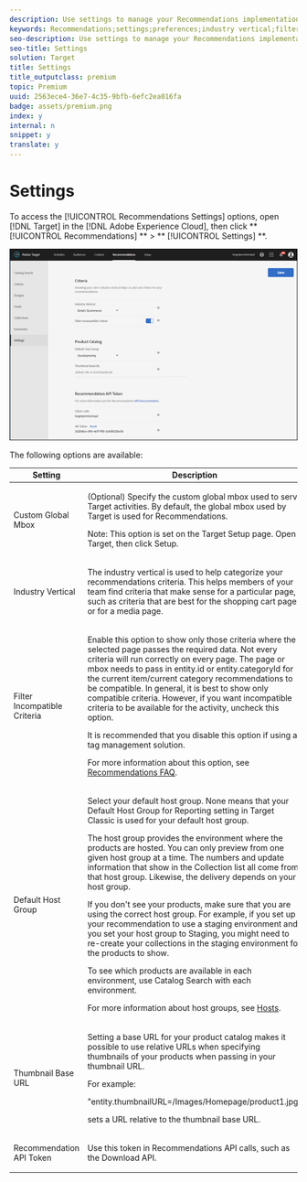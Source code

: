 ```yaml
---
description: Use settings to manage your Recommendations implementation.
keywords: Recommendations;settings;preferences;industry vertical;filter incompatible criteria;default host group;thumb base url;recommendation api token
seo-description: Use settings to manage your Recommendations implementation.
seo-title: Settings
solution: Target
title: Settings
title_outputclass: premium
topic: Premium
uuid: 2563ece4-36e7-4c35-9bfb-6efc2ea016fa
badge: assets/premium.png
index: y
internal: n
snippet: y
translate: y
---
```


# Settings

To access the [!UICONTROL  Recommendations Settings] options, open [!DNL  Target] in the [!DNL  Adobe Experience Cloud], then click ** [!UICONTROL  Recommendations] ** > ** [!UICONTROL  Settings] **. 

![](../../assets/recs_settings.png) 

The following options are available: 



<table id="table_64B65F53C8904026BD4031E749AA3625"> 
 <thead> 
  <tr> 
   <th colname="col1" class="entry"> Setting </th> 
   <th colname="col2" class="entry"> Description </th> 
  </tr> 
 </thead>
 <tbody> 
  <tr> 
   <td colname="col1"> <p>Custom Global Mbox </p> </td> 
   <td colname="col2"> <p>(Optional) Specify the custom global mbox used to serve <span class="keyword"> Target</span> activities. By default, the global mbox used by <span class="keyword"> Target</span> is used for <span class="keyword"> Recommendations</span>. </p> <p> <p>Note: This option is set on the <span class="wintitle"> Target Setup</span> page. Open <span class="keyword"> Target</span>, then click <span class="uicontrol"> Setup</span>. </p> </p> </td> 
  </tr> 
  <tr> 
   <td colname="col1"> <p>Industry Vertical </p> </td> 
   <td colname="col2"> <p>The industry vertical is used to help categorize your recommendations criteria. This helps members of your team find criteria that make sense for a particular page, such as criteria that are best for the shopping cart page or for a media page. </p> </td> 
  </tr> 
  <tr> 
   <td colname="col1"> <p>Filter Incompatible Criteria </p> </td> 
   <td colname="col2"> <p>Enable this option to show only those criteria where the selected page passes the required data. Not every criteria will run correctly on every page. The page or mbox needs to pass in<span class="codeph"> entity.id</span> or<span class="codeph"> entity.categoryId</span> for the current item/current category recommendations to be compatible. In general, it is best to show only compatible criteria. However, if you want incompatible criteria to be available for the activity, uncheck this option. </p> <p> It is recommended that you disable this option if using a tag management solution. </p> <p>For more information about this option, see <a href="../c_recommendations/c_recommendations-faq.md#concept_EF272DE4AC6C47B19026BFBE816F5DB8" format="dita" scope="local"> Recommendations FAQ</a>. </p> </td> 
  </tr> 
  <tr> 
   <td colname="col1"> <p>Default Host Group </p> </td> 
   <td colname="col2"> <p>Select your default host group. None means that your<span class="wintitle"> Default Host Group for Reporting</span> setting in <span class="keyword"> Target Classic</span> is used for your default host group. </p> <p>The host group provides the environment where the products are hosted. You can only preview from one given host group at a time. The numbers and update information that show in the Collection list all come from that host group. Likewise, the delivery depends on your host group. </p> <p>If you don't see your products, make sure that you are using the correct host group. For example, if you set up your recommendation to use a staging environment and you set your host group to Staging, you might need to re-create your collections in the staging environment for the products to show. </p> <p>To see which products are available in each environment, use Catalog Search with each environment. </p> <p>For more information about host groups, see <a href="../c_seting_up_target/c_hosts.md#concept_516BB01EBFBD4449AB03940D31AEB66E" format="dita" scope="local"> Hosts</a>. </p> </td> 
  </tr> 
  <tr> 
   <td colname="col1"> <p>Thumbnail Base URL </p> </td> 
   <td colname="col2"> <p>Setting a base URL for your product catalog makes it possible to use relative URLs when specifying thumbnails of your products when passing in your thumbnail URL. </p> <p>For example: </p> <p> <span class="codeph"> "entity.thumbnailURL=/Images/Homepage/product1.jpg"</span> </p> <p>sets a URL relative to the thumbnail base URL. </p> </td> 
  </tr> 
  <tr> 
   <td colname="col1"> <p>Recommendation API Token </p> </td> 
   <td colname="col2"> <p>Use this token in Recommendations API calls, such as the Download API. </p> </td> 
  </tr> 
 </tbody> 
</table>

